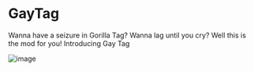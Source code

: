 # GayTag
Wanna have a seizure in Gorilla Tag? Wanna lag until you cry? Well this is the mod for you! Introducing Gay Tag 

![image](https://github.com/ColossusYTTV/GayTag/assets/91232680/841ce418-e7b3-4ee3-962a-09df53a7ec5f)
